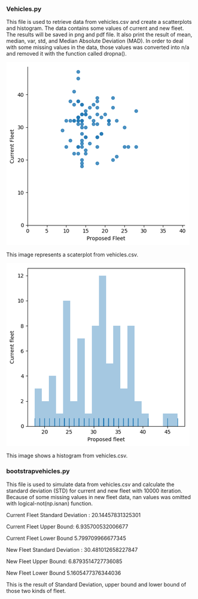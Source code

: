 ### Vehicles.py

This file is used to retrieve data from vehicles.csv and create a scatterplots and histogram. The data contains some values of current and new fleet. The results will be saved in png and pdf file. It also print the result of mean, median, var, std, and Median Absolute Deviation (MAD). In order to deal with some missing values in the data, those values was converted into n/a and removed it with the function called dropna(). 

![logo](./vehiclesscaterplot.png?raw=true)

This image represents a scaterplot from vehicles.csv.

![logo](./vehicleshistogram.png?raw=true)

This image shows a histogram from vehicles.csv.



### bootstrapvehicles.py

This file is used to simulate data from vehicles.csv and calculate the standard deviation (STD) for current and new fleet with 10000 iteration. Because of some missing values in new fleet data, nan values was omitted with logical-not(np.isnan) function. 

Current Fleet Standard Deviation : 20.14457831325301

Current Fleet Upper Bound: 6.935700532006677

Current Fleet Lower Bound 5.799709966677345

New Fleet Standard Deviation : 30.481012658227847

New Fleet Upper Bound: 6.8793514727736085

New Fleet Lower Bound 5.1605477376344036

This is the result of Standard Deviation, upper bound and lower bound of those two kinds of fleet.
